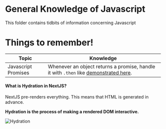 # General Knowledge of Javascript

This folder contains tidbits of information concerning Javascript

# Things to remember!

| Topic | Knowledge |
| - | - |
| Javascript Promises | Whenever an object returns a promise, handle it with `.then` like [demonstrated here](https://github.com/excircle/nextjs-notes/blob/main/general-javascript/run-js-on-cmd/api-promise.js).|

#### What is Hydration in NextJS?

NextJS pre-renders everything. This means that HTML is generated in advance.

<b>Hydration is the process of making a rendered DOM interactive.</b>

![Hydration](https://nextjs.org/static/images/learn/foundations/client-side-rendering.png)